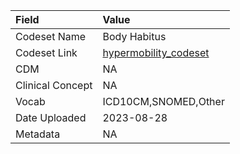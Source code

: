 |Field            |Value                 |
|:----------------|:---------------------|
|Codeset Name     |Body Habitus          |
|Codeset Link     |[hypermobility_codeset](https://github.com/PEDSnet/Variable-Dictionary/blob/main/conditions/hypermobility_codeset.csv)|
|CDM              |NA                    |
|Clinical Concept |NA                    |
|Vocab            |ICD10CM,SNOMED,Other  |
|Date Uploaded    |2023-08-28            |
|Metadata         |NA                    |
